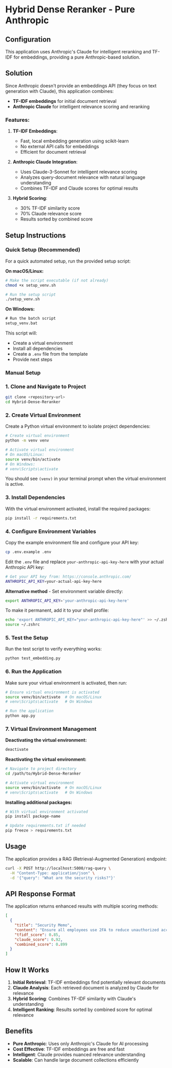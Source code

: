 # Hybrid Dense Reranker - Pure Anthropic

## Configuration

This application uses Anthropic's Claude for intelligent reranking and TF-IDF for embeddings, providing a pure Anthropic-based solution.

## Solution

Since Anthropic doesn't provide an embeddings API (they focus on text generation with Claude), this application combines:
- **TF-IDF embeddings** for initial document retrieval
- **Anthropic Claude** for intelligent relevance scoring and reranking

### Features:

1. **TF-IDF Embeddings**:
   - Fast, local embedding generation using scikit-learn
   - No external API calls for embeddings
   - Efficient for document retrieval

2. **Anthropic Claude Integration**:
   - Uses Claude-3-Sonnet for intelligent relevance scoring
   - Analyzes query-document relevance with natural language understanding
   - Combines TF-IDF and Claude scores for optimal results

3. **Hybrid Scoring**:
   - 30% TF-IDF similarity score
   - 70% Claude relevance score
   - Results sorted by combined score

## Setup Instructions

### Quick Setup (Recommended)

For a quick automated setup, run the provided setup script:

**On macOS/Linux:**
```bash
# Make the script executable (if not already)
chmod +x setup_venv.sh

# Run the setup script
./setup_venv.sh
```

**On Windows:**
```cmd
# Run the batch script
setup_venv.bat
```

This script will:
- Create a virtual environment
- Install all dependencies
- Create a `.env` file from the template
- Provide next steps

### Manual Setup

### 1. Clone and Navigate to Project

```bash
git clone <repository-url>
cd Hybrid-Dense-Reranker
```

### 2. Create Virtual Environment

Create a Python virtual environment to isolate project dependencies:

```bash
# Create virtual environment
python -m venv venv

# Activate virtual environment
# On macOS/Linux:
source venv/bin/activate
# On Windows:
# venv\Scripts\activate
```

You should see `(venv)` in your terminal prompt when the virtual environment is active.

### 3. Install Dependencies

With the virtual environment activated, install the required packages:

```bash
pip install -r requirements.txt
```

### 4. Configure Environment Variables

Copy the example environment file and configure your API key:

```bash
cp .env.example .env
```

Edit the `.env` file and replace `your-anthropic-api-key-here` with your actual Anthropic API key:

```bash
# Get your API key from: https://console.anthropic.com/
ANTHROPIC_API_KEY=your-actual-api-key-here
```

**Alternative method** - Set environment variable directly:

```bash
export ANTHROPIC_API_KEY='your-anthropic-api-key-here'
```

To make it permanent, add it to your shell profile:

```bash
echo 'export ANTHROPIC_API_KEY="your-anthropic-api-key-here"' >> ~/.zshrc
source ~/.zshrc
```

### 5. Test the Setup

Run the test script to verify everything works:

```bash
python test_embedding.py
```

### 6. Run the Application

Make sure your virtual environment is activated, then run:

```bash
# Ensure virtual environment is activated
source venv/bin/activate  # On macOS/Linux
# venv\Scripts\activate   # On Windows

# Run the application
python app.py
```

### 7. Virtual Environment Management

**Deactivating the virtual environment:**
```bash
deactivate
```

**Reactivating the virtual environment:**
```bash
# Navigate to project directory
cd /path/to/Hybrid-Dense-Reranker

# Activate virtual environment
source venv/bin/activate  # On macOS/Linux
# venv\Scripts\activate   # On Windows
```

**Installing additional packages:**
```bash
# With virtual environment activated
pip install package-name

# Update requirements.txt if needed
pip freeze > requirements.txt
```

## Usage

The application provides a RAG (Retrieval-Augmented Generation) endpoint:

```bash
curl -X POST http://localhost:5000/rag-query \
  -H "Content-Type: application/json" \
  -d '{"query": "What are the security risks?"}'
```

## API Response Format

The application returns enhanced results with multiple scoring methods:
```json
[
  {
    "title": "Security Memo",
    "content": "Ensure all employees use 2FA to reduce unauthorized access risks.",
    "tfidf_score": 0.85,
    "claude_score": 0.92,
    "combined_score": 0.899
  }
]
```

## How It Works

1. **Initial Retrieval**: TF-IDF embeddings find potentially relevant documents
2. **Claude Analysis**: Each retrieved document is analyzed by Claude for relevance
3. **Hybrid Scoring**: Combines TF-IDF similarity with Claude's understanding
4. **Intelligent Ranking**: Results sorted by combined score for optimal relevance

## Benefits

- **Pure Anthropic**: Uses only Anthropic's Claude for AI processing
- **Cost Effective**: TF-IDF embeddings are free and fast
- **Intelligent**: Claude provides nuanced relevance understanding
- **Scalable**: Can handle large document collections efficiently